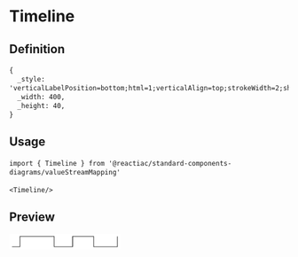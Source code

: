 # Timeline

## Definition

```
{
  _style: 'verticalLabelPosition=bottom;html=1;verticalAlign=top;strokeWidth=2;shape=mxgraph.lean_mapping.timeline2;dx1=0;dy1=1;dx2=30;dy2=0;dx3=160;dy3=1;dx4=230;dy4=0;dx5=310;dy5=1;dy6=0;',
  _width: 400,
  _height: 40,
}
```

## Usage

```
import { Timeline } from '@reactiac/standard-components-diagrams/valueStreamMapping'

<Timeline/>
```

## Preview

<img src="./timeline.png" width="200"/>
